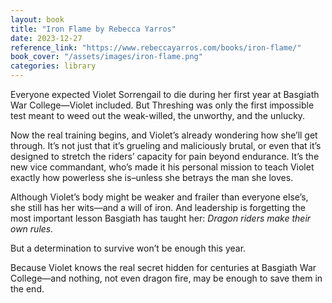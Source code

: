```yaml
---
layout: book
title: "Iron Flame by Rebecca Yarros"
date: 2023-12-27
reference_link: "https://www.rebeccayarros.com/books/iron-flame/"
book_cover: "/assets/images/iron-flame.png"
categories: library
---
```


Everyone expected Violet Sorrengail to die during her first year at Basgiath War College—Violet included. But Threshing was only the first impossible test meant to weed out the weak-willed, the unworthy, and the unlucky.

Now the real training begins, and Violet’s already wondering how she’ll get through. It’s not just that it’s grueling and maliciously brutal, or even that it’s designed to stretch the riders’ capacity for pain beyond endurance. It’s the new vice commandant, who’s made it his personal mission to teach Violet exactly how powerless she is–unless she betrays the man she loves.

Although Violet’s body might be weaker and frailer than everyone else’s, she still has her wits—and a will of iron. And leadership is forgetting the most important lesson Basgiath has taught her: _Dragon riders make their own rules._

But a determination to survive won’t be enough this year.

Because Violet knows the real secret hidden for centuries at Basgiath War College—and nothing, not even dragon fire, may be enough to save them in the end.

